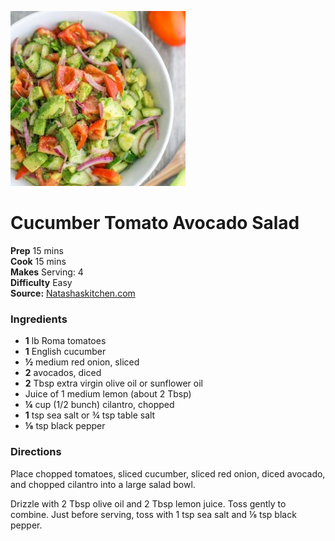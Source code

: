 [![](/images/48da4e84-7802-4f4d-abe4-de172b5938cf.jpg)](http://natashaskitchen.com/wp-content/uploads/2015/06/Cucumber-tomato-avocado-salad-6-300x450.jpg)

#  Cucumber Tomato Avocado Salad

**Prep** 15 mins  
**Cook** 15 mins  
**Makes** Serving: 4  
**Difficulty** Easy  
**Source:** [Natashaskitchen.com](http://natashaskitchen.com/2015/06/01/cucumber-tomato-avocado-salad/)

###  Ingredients

  *  **1** lb Roma tomatoes
  *   **1** English cucumber
  *   **½** medium red onion, sliced
  *   **2** avocados, diced
  *   **2** Tbsp extra virgin olive oil or sunflower oil
  * Juice of 1 medium lemon (about 2 Tbsp)
  *   **¼** cup (1/2 bunch) cilantro, chopped
  *   **1** tsp sea salt or ¾ tsp table salt
  *   **⅛** tsp black pepper

###  Directions

Place chopped tomatoes, sliced cucumber, sliced red onion, diced avocado, and
chopped cilantro into a large salad bowl.

Drizzle with 2 Tbsp olive oil and 2 Tbsp lemon juice. Toss gently to combine.
Just before serving, toss with 1 tsp sea salt and ⅛ tsp black pepper.

